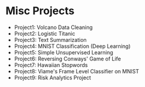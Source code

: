 # Misc Projects

- Project1: Volcano Data Cleaning
- Project2: Logistic Titanic
- Project3: Text Summarization
- Project4: MNIST Classification (Deep Learning)
- Project5: Simple Unsupervised Learning
- Project6: Reversing Conways' Game of Life
- Project7: Hawaiian Stopwords
- Project8: Viame's Frame Level Classifier on MNIST
- Project9: Risk Analytics Project


